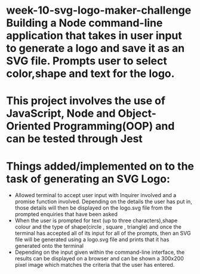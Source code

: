 # week-10-svg-logo-maker-challenge Building a Node command-line application that takes in user input to generate a logo and save it as an SVG file.          Prompts user to select color,shape and text for the logo.   

# This project involves the use of JavaScript, Node and Object-Oriented Programming(OOP) and can be tested through Jest

# Things added/implemented on to the task of generating an SVG Logo:

- Allowed terminal to accept user input with Inquirer involved and a promise function involved.                            Depending on the details the user has put in, those details will then be displayed on the logo.svg file from the prompted enquiries that have been asked 
- When the user is prompted for text (up to three characters),shape colour and the type of shape(circle , square , triangle) and once the terminal has accepted all of its input for all of the prompts, then an SVG file will be generated using a logo.svg file and prints that it has generated onto the terminal
- Depending on the input given within the command-line interface, the results can be displayed on a browser and can be shown a 300x200 pixel image which matches the criteria that the user has entered.

